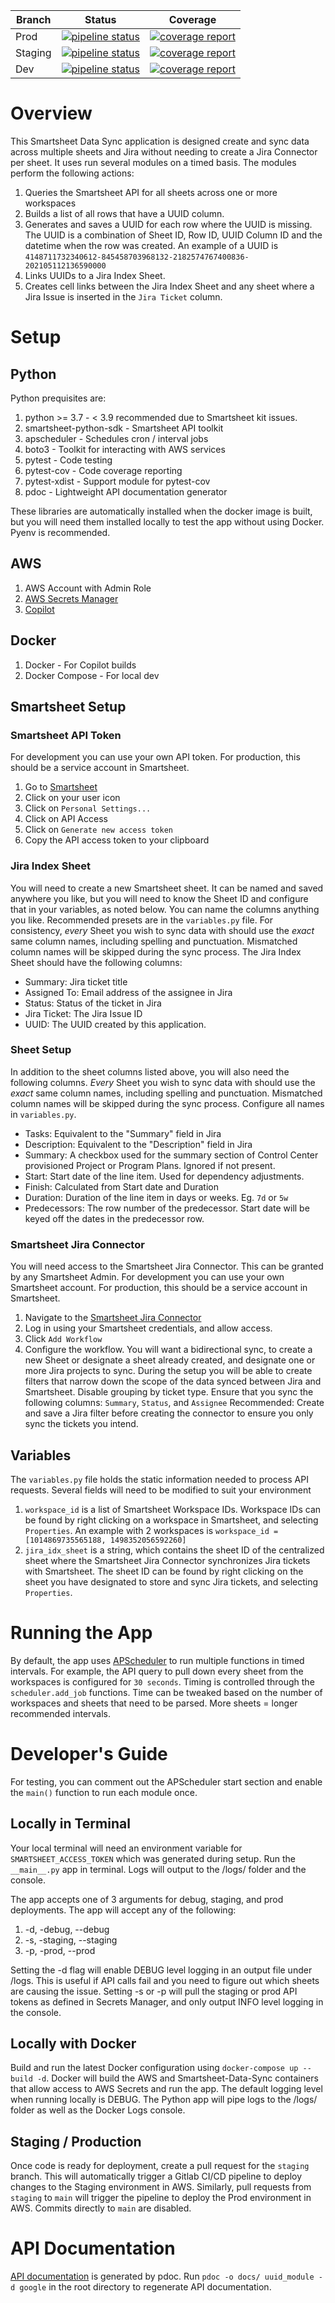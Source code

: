 | Branch | Status      | Coverage |
| ------- | ----------- | ----------- |
| Prod | [![pipeline status](https://gitlab-dev.video.xarth.tv/cmpbad/smartsheet-data-sync-gitlab/badges/main/pipeline.svg)](https://gitlab-dev.video.xarth.tv/cmpbad/smartsheet-data-sync-gitlab/-/commits/main) | [![coverage report](https://gitlab-dev.video.xarth.tv/cmpbad/smartsheet-data-sync-gitlab/badges/main/coverage.svg?job=coverage&key_text=Python&key_width=140)](https://gitlab-dev.video.xarth.tv/cmpbad/smartsheet-data-sync-gitlab/-/commits/main) | 
| Staging | [![pipeline status](https://gitlab-dev.video.xarth.tv/cmpbad/smartsheet-data-sync-gitlab/badges/staging/pipeline.svg)](https://gitlab-dev.video.xarth.tv/cmpbad/smartsheet-data-sync-gitlab/-/commits/staging) | [![coverage report](https://gitlab-dev.video.xarth.tv/cmpbad/smartsheet-data-sync-gitlab/badges/staging/coverage.svg?job=coverage&key_text=Python+3.7&key_width=140)](https://gitlab-dev.video.xarth.tv/cmpbad/smartsheet-data-sync-gitlab/-/commits/staging) |
| Dev | [![pipeline status](https://gitlab-dev.video.xarth.tv/cmpbad/smartsheet-data-sync-gitlab/badges/staging/pipeline.svg)](https://gitlab-dev.video.xarth.tv/cmpbad/smartsheet-data-sync-gitlab/-/commits/debug) | [![coverage report](https://gitlab-dev.video.xarth.tv/cmpbad/smartsheet-data-sync-gitlab/badges/debug/coverage.svg?job=coverage&key_text=Python+3.7&key_width=140)](https://gitlab-dev.video.xarth.tv/cmpbad/smartsheet-data-sync-gitlab/-/commits/debug) |

# Overview
This Smartsheet Data Sync application is designed create and sync data across multiple sheets and Jira without needing to create a Jira Connector per sheet. It uses run several modules on a timed basis. The modules perform the following actions:
1. Queries the Smartsheet API for all sheets across one or more workspaces
2. Builds a list of all rows that have a UUID column.
3. Generates and saves a UUID for each row where the UUID is missing. The UUID is a combination of Sheet ID, Row ID, UUID Column ID and the datetime when the row was created. An example of a UUID is `4148711732340612-845458703968132-2182574767400836-202105112136590000`
4. Links UUIDs to a Jira Index Sheet.
5. Creates cell links between the Jira Index Sheet and any sheet where a Jira Issue is inserted in the `Jira Ticket` column. 


# Setup
## Python
Python prequisites are:
1. python >= 3.7 - < 3.9 recommended due to Smartsheet kit issues.
2. smartsheet-python-sdk - Smartsheet API toolkit
3. apscheduler - Schedules cron / interval jobs
4. boto3 - Toolkit for interacting with AWS services
5. pytest - Code testing
6. pytest-cov - Code coverage reporting
7. pytest-xdist - Support module for pytest-cov
8. pdoc - Lightweight API documentation generator

These libraries are automatically installed when the docker image is built, but you will need them installed locally to test the app without using Docker. Pyenv is recommended.

## AWS
1. AWS Account with Admin Role
2. [AWS Secrets Manager](https://us-west-2.console.aws.amazon.com/secretsmanager/home?region=us-west-2#!/listSecrets)
3. [Copilot](https://aws.github.io/copilot-cli/)

## Docker
1. Docker - For Copilot builds
2. Docker Compose - For local dev

## Smartsheet Setup
### Smartsheet API Token
For development you can use your own API token. For production, this should be a service account in Smartsheet.
1. Go to [Smartsheet](https://app.smartsheet.com/folders/personal)
2. Click on your user icon
3. Click on `Personal Settings...`
4. Click on API Access
5. Click on `Generate new access token`
6. Copy the API access token to your clipboard

### Jira Index Sheet
You will need to create a new Smartsheet sheet. It can be named and saved anywhere you like, but you will need to know the Sheet ID and configure that in your variables, as noted below. You can name the columns anything you like. Recommended presets are in the `variables.py` file. For consistency, _every_ Sheet you wish to sync data with should use the _exact_ same column names, including spelling and punctuation. Mismatched column names will be skipped during the sync process. The Jira Index Sheet should have the following columns:
* Summary: Jira ticket title
* Assigned To: Email address of the assignee in Jira
* Status: Status of the ticket in Jira
* Jira Ticket: The Jira Issue ID
* UUID: The UUID created by this application.

### Sheet Setup
In addition to the sheet columns listed above, you will also need the following columns. _Every_ Sheet you wish to sync data with should use the _exact_ same column names, including spelling and punctuation. Mismatched column names will be skipped during the sync process. Configure all names in `variables.py`.
* Tasks: Equivalent to the "Summary" field in Jira
* Description: Equivalent to the "Description" field in Jira
* Summary: A checkbox used for the summary section of Control Center provisioned Project or Program Plans. Ignored if not present.
* Start: Start date of the line item. Used for dependency adjustments.
* Finish: Calculated from Start date and Duration
* Duration: Duration of the line item in days or weeks. Eg. `7d` or `5w`
* Predecessors: The row number of the predecessor. Start date will be keyed off the dates in the predecessor row.

### Smartsheet Jira Connector
You will need access to the Smartsheet Jira Connector. This can be granted by any Smartsheet Admin. For development you can use your own Smartsheet account. For production, this should be a service account in Smartsheet.
1. Navigate to the [Smartsheet Jira Connector](https://connectors.smartsheet.com/c/jira)
2. Log in using your Smartsheet credentials, and allow access.
3. Click `Add Workflow`
4. Configure the workflow. You will want a bidirectional sync, to create a new Sheet or designate a sheet already created, and designate one or more Jira projects to sync. During the setup you will be able to create filters that narrow down the scope of the data synced between Jira and Smartsheet. Disable grouping by ticket type. Ensure that you sync the following columns: `Summary`, `Status`, and `Assignee` Recommended: Create and save a Jira filter before creating the connector to ensure you only sync the tickets you intend.

## Variables
The `variables.py` file holds the static information needed to process API requests. Several fields will need to be modified to suit your environment
1. `workspace_id` is a list of Smartsheet Workspace IDs. Workspace IDs can be found by right clicking on a workspace in Smartsheet, and selecting `Properties`. An example with 2 workspaces is `workspace_id = [1014869735565188, 1498352056592260]`
2. `jira_idx_sheet` is a string, which contains the sheet ID of the centralized sheet where the Smartsheet Jira Connector synchronizes Jira tickets with Smartsheet. The sheet ID can be found by right clicking on the sheet you have designated to store and sync Jira tickets, and selecting `Properties`.

# Running the App
By default, the app uses [APScheduler](https://apscheduler.readthedocs.io/en/stable/userguide.html) to run multiple functions in timed intervals. For example, the API query to pull down every sheet from the workspaces is configured for `30 seconds`. Timing is controlled through the `scheduler.add_job` functions. Time can be tweaked based on the number of workspaces and sheets that need to be parsed. More sheets = longer recommended intervals.

# Developer's Guide
For testing, you can comment out the APScheduler start section and enable the `main()` function to run each module once.

## Locally in Terminal
Your local terminal will need an environment variable for `SMARTSHEET_ACCESS_TOKEN` which was generated during setup. Run the `__main__.py` app in terminal. Logs will output to the /logs/ folder and the console.

The app accepts one of 3 arguments for debug, staging, and prod deployments. The app will accept any of the following:
1. -d, -debug, --debug
2. -s, -staging, --staging
3. -p, -prod, --prod

Setting the -d flag will enable DEBUG level logging in an output file under /logs. This is useful if API calls fail and you need to figure out which sheets are causing the issue. Setting -s or -p will pull the staging or prod API tokens as defined in Secrets Manager, and only output INFO level logging in the console.

## Locally with Docker
Build and run the latest Docker configuration using `docker-compose up --build -d`. Docker will build the AWS and Smartsheet-Data-Sync containers that allow access to AWS Secrets and run the app. The default logging level when running locally is DEBUG. The Python app will pipe logs to the /logs/ folder as well as the Docker Logs console.

## Staging / Production
Once code is ready for deployment, create a pull request for the `staging` branch. This will automatically trigger a Gitlab CI/CD pipeline to deploy changes to the Staging environment in AWS. Similarly, pull requests from `staging` to `main` will trigger the pipeline to deploy the Prod environment in AWS. Commits directly to `main` are disabled.

# API Documentation
[API documentation](docs/index.html) is generated by pdoc. Run `pdoc -o docs/ uuid_module -d google` in the root directory to regenerate API documentation.